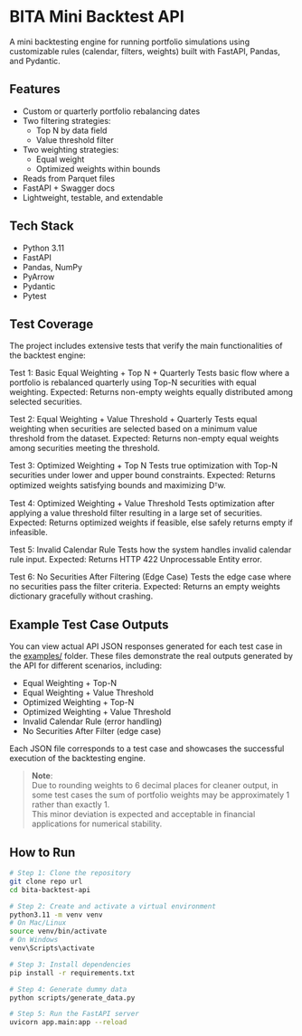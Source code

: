 # BITA Mini Backtest API

A mini backtesting engine for running portfolio simulations using customizable rules (calendar, filters, weights) built with FastAPI, Pandas, and Pydantic.

## Features

- Custom or quarterly portfolio rebalancing dates
- Two filtering strategies:
  - Top N by data field
  - Value threshold filter
- Two weighting strategies:
  - Equal weight
  - Optimized weights within bounds
- Reads from Parquet files
- FastAPI + Swagger docs
- Lightweight, testable, and extendable

## Tech Stack

- Python 3.11
- FastAPI
- Pandas, NumPy
- PyArrow
- Pydantic
- Pytest

## Test Coverage
The project includes extensive tests that verify the main functionalities of the backtest engine:

Test 1: Basic Equal Weighting + Top N + Quarterly
Tests basic flow where a portfolio is rebalanced quarterly using Top-N securities with equal weighting.
Expected: Returns non-empty weights equally distributed among selected securities.

Test 2: Equal Weighting + Value Threshold + Quarterly
Tests equal weighting when securities are selected based on a minimum value threshold from the dataset.
Expected: Returns non-empty equal weights among securities meeting the threshold.

Test 3: Optimized Weighting + Top N
Tests true optimization with Top-N securities under lower and upper bound constraints.
Expected: Returns optimized weights satisfying bounds and maximizing Dᵀw.

Test 4: Optimized Weighting + Value Threshold
Tests optimization after applying a value threshold filter resulting in a large set of securities.
Expected: Returns optimized weights if feasible, else safely returns empty if infeasible.

Test 5: Invalid Calendar Rule
Tests how the system handles invalid calendar rule input.
Expected: Returns HTTP 422 Unprocessable Entity error.

Test 6: No Securities After Filtering (Edge Case)
Tests the edge case where no securities pass the filter criteria.
Expected: Returns an empty weights dictionary gracefully without crashing.

## Example Test Case Outputs

You can view actual API JSON responses generated for each test case in the [examples/](examples/) folder.
These files demonstrate the real outputs generated by the API for different scenarios, including:

- Equal Weighting + Top-N
- Equal Weighting + Value Threshold
- Optimized Weighting + Top-N
- Optimized Weighting + Value Threshold
- Invalid Calendar Rule (error handling)
- No Securities After Filter (edge case)

Each JSON file corresponds to a test case and showcases the successful execution of the backtesting engine.

> **Note**:  
> Due to rounding weights to 6 decimal places for cleaner output, in some test cases the sum of portfolio weights may be approximately 1 rather than exactly 1.  
> This minor deviation is expected and acceptable in financial applications for numerical stability.

## How to Run

```bash
# Step 1: Clone the repository
git clone repo url
cd bita-backtest-api

# Step 2: Create and activate a virtual environment
python3.11 -m venv venv
# On Mac/Linux
source venv/bin/activate
# On Windows
venv\Scripts\activate

# Step 3: Install dependencies
pip install -r requirements.txt

# Step 4: Generate dummy data
python scripts/generate_data.py

# Step 5: Run the FastAPI server
uvicorn app.main:app --reload



